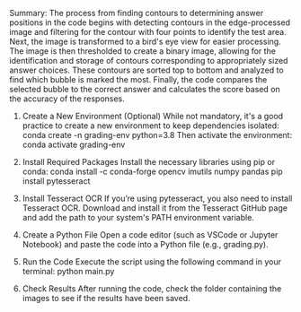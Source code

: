 Summary: The process from finding contours to determining answer positions in the code begins with detecting contours in the edge-processed image and filtering for the contour with four points to identify the test area. Next, the image is transformed to a bird's eye view for easier processing. The image is then thresholded to create a binary image, allowing for the identification and storage of contours corresponding to appropriately sized answer choices. These contours are sorted top to bottom and analyzed to find which bubble is marked the most. Finally, the code compares the selected bubble to the correct answer and calculates the score based on the accuracy of the responses.
1. Create a New Environment (Optional)
While not mandatory, it's a good practice to create a new environment to keep dependencies isolated:
conda create -n grading-env python=3.8
Then activate the environment:
conda activate grading-env

2. Install Required Packages
Install the necessary libraries using pip or conda:
conda install -c conda-forge opencv imutils numpy pandas
pip install pytesseract

3. Install Tesseract OCR
If you’re using pytesseract, you also need to install Tesseract OCR. Download and install it from the Tesseract GitHub page and add the path to your system's PATH environment variable.

4. Create a Python File
Open a code editor (such as VSCode or Jupyter Notebook) and paste the code into a Python file (e.g., grading.py).

5. Run the Code
Execute the script using the following command in your terminal:
python main.py

6. Check Results
After running the code, check the folder containing the images to see if the results have been saved.
